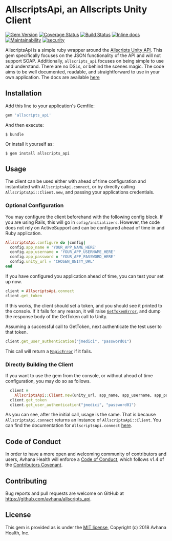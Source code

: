 # AllscriptsApi, an Allscripts Unity Client
[![Gem Version](https://badge.fury.io/rb/allscripts_api.svg)](https://badge.fury.io/rb/allscripts_api)
[![Coverage Status](https://coveralls.io/repos/github/Avhana/allscripts_api/badge.svg?branch=master)](https://coveralls.io/github/Avhana/allscripts_api?branch=master)
[![Build Status](https://travis-ci.org/Avhana/allscripts_api.svg?branch=master)](https://travis-ci.org/Avhana/allscripts_api)
[![Inline docs](http://inch-ci.org/github/Avhana/allscripts_api.svg?branch=master&style=shields)](http://inch-ci.org/github/Avhana/allscripts_api)
[![Maintainability](https://api.codeclimate.com/v1/badges/9889f5255914a5fcbeb5/maintainability)](https://codeclimate.com/github/Avhana/allscripts_api/maintainability)
[![security](https://hakiri.io/github/Avhana/allscripts_api/master.svg)](https://hakiri.io/github/Avhana/allscripts_api/master)

AllscriptsApi is a simple ruby wrapper around the [Allscripts Unity API](https://developer.allscripts.com/APIReference/). This gem specifically focuses on the JSON 
functionality of the API and will not support SOAP. Additionally, `allscripts_api` focuses on being simple 
to use and understand. There are no DSLs, or behind the scenes magic. The code aims to be well documented, 
readable, and straightforward to use in your own application. The docs are available [here](http://www.rubydoc.info/github/Avhana/allscripts_api/master/AllscriptsApi)


## Installation

Add this line to your application's Gemfile:

```ruby
gem 'allscripts_api'
```

And then execute:

    $ bundle

Or install it yourself as:

    $ gem install allscripts_api

## Usage
The client can be used either with ahead of time configuration and instantiated with `AllscriptsApi.connect`, or by directly calling
`AllscriptsApi::Client.new`, and passing your applications credentials.
### Optional Configuration

You may configure the client beforehand with the following config block. If you are using Rails,
this will go in `cofig/initializers`. However, the code does not rely on ActiveSupport and can
be configured ahead of time in and Ruby application.

```ruby
AllscriptsApi.configure do |config|
  config.app_name = 'YOUR_APP_NAME_HERE'
  config.app_username = 'YOUR_APP_USERNAME_HERE'
  config.app_password = 'YOUR_APP_PASSWORD_HERE'
  config.unity_url = 'CHOSEN_UNITY_URL'
end
```

If you have configured you application ahead of time, you can test your set up now.
```ruby
client = AllscriptsApi.connect
client.get_token
```

If this works, the client should set a token, and you should see it printed to the console. If it fails for any reason, it will raise [`GetTokenError`](https://github.com/Avhana/allscripts_api/blob/master/lib/allscripts_api.rb#L16), and dump the response body of the GetToken call to Unity.

Assuming a successful call to GetToken, next authenticate the test user to that token.

```ruby
client.get_user_authentication("jmedici", "password01")
```

This call will return a [`MagicError`](https://github.com/Avhana/allscripts_api/blob/master/lib/allscripts_api.rb#L12) if it fails.

### Directly Building the Client
If you want to use the gem from the console, or without ahead of time configuration, you may do so as follows.
```ruby
  client =
    AllscriptsApi::Client.new(unity_url, app_name, app_username, app_password)
  client.get_token
  client.get_user_authentication("jmedici", "password01")
```
As you can see, after the initial call, usage is the same. That is because `AllscriptsApi.connect` returns an instance of `AllscriptsApi::Client`. You can find the documentation for `AllscriptsApi.connect` [here](http://www.rubydoc.info/github/Avhana/allscripts_api/master/AllscriptsApi/Client).


## Code of Conduct
In order to have a more open and welcoming community of contributors and users, Avhana Health will enforce a [Code of Conduct](https://github.com/avhana/allscripts_api/blob/master/code-of-conduct.md), which follows v1.4 of the [Contributors Covenant](https://www.contributor-covenant.org/version/1/4/code-of-conduct.html).

## Contributing

Bug reports and pull requests are welcome on GitHub at https://github.com/avhana/allscripts_api.

## License

This gem is provided as is under the [MIT license](https://github.com/avhana/allscripts_api/blob/master/LICENSE), Copyright (c) 2018 Avhana Health, Inc.
